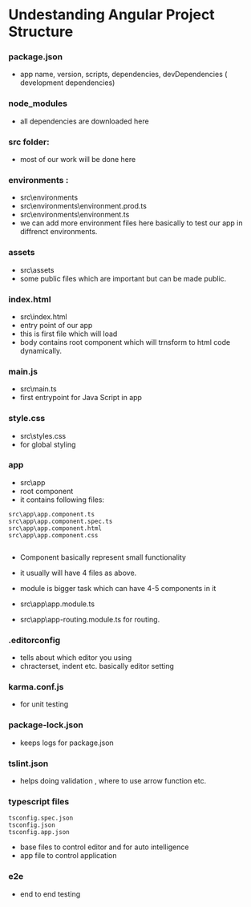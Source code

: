 
# Undestanding Angular Project Structure

### package.json

- app name, version, scripts, dependencies, devDependencies ( development dependencies)

### node_modules

-  all dependencies are downloaded here

### src folder: 

-  most of our work will be done here

### environments : 
- src\environments
- src\environments\environment.prod.ts
- src\environments\environment.ts
- we can add more environment files here basically to test our app in diffrenct environments. 

### assets
- src\assets
- some public files which are important but can be made public. 

### index.html
- src\index.html
- entry point of our app 
- this is first file which will load
- body contains root component which will trnsform to html code dynamically. 

### main.js
- src\main.ts
- first entrypoint for Java Script in app 

### style.css
- src\styles.css
- for global styling

### app
- src\app
- root component
- it contains following files:
```text
src\app\app.component.ts
src\app\app.component.spec.ts
src\app\app.component.html
src\app\app.component.css


```
- Component basically represent small functionality 
- it usually will have 4 files as above.

- module is bigger task which can have 4-5 components in it
- src\app\app.module.ts
- src\app\app-routing.module.ts  for routing.


### .editorconfig
- tells about which editor you using
- chracterset, indent etc. basically editor setting 

### karma.conf.js
- for unit testing

### package-lock.json
- keeps logs for package.json

### tslint.json
- helps doing validation , where to use arrow function etc. 

### typescript files
```text
tsconfig.spec.json
tsconfig.json
tsconfig.app.json
```
- base files to control editor and for auto intelligence 
- app file to control application


### e2e

- end to end testing 



